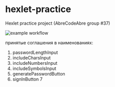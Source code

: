 # hexlet-practice
Hexlet practice project (AbreCodeAbre group #37)

![example workflow](https://github.com/github/docs/actions/workflows/main.yml/badge.svg)

принятые соглашения в наименованиях:
1. passwordLengthInput
2. includeCharsInput
3. includeNumbersInput
4. includeSymbolsInput
5. generatePasswordButton
6. signInButton
7
